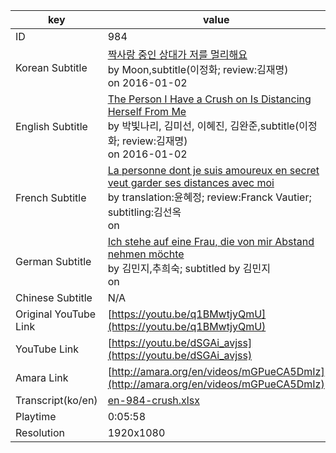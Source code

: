 |  key  |  value  |
|-------|---------|
| ID            | 984 |
| Korean Subtitle | [짝사랑 중인 상대가 저를 멀리해요](https://github.com/jungtosociety/dharma-qna/raw/master/sub/984/ko-984-crush.sbv)<br>by Moon,subtitle(이정화; review:김재명)<br>on 2016-01-02<br>|
| English Subtitle | [The Person I Have a Crush on Is Distancing Herself From Me](https://github.com/jungtosociety/dharma-qna/raw/master/sub/984/en-984-crush.sbv)<br>by 박빛나리, 김미선, 이혜진, 김완준,subtitle(이정화; review:김재명)<br>on 2016-01-02<br>|
| French Subtitle | [La personne dont je suis amoureux en secret veut garder ses distances avec moi](https://github.com/jungtosociety/dharma-qna/raw/master/sub/984/fr-984-crush.sbv)<br>by translation:윤혜정; review:Franck Vautier; subtitling:김선옥<br>on <br>|
| German Subtitle | [Ich stehe auf eine Frau, die von mir Abstand nehmen möchte](https://github.com/jungtosociety/dharma-qna/raw/master/sub/984/de-984-crush.sbv)<br>by 김민지,추희숙; subtitled by 김민지<br>on <br>|
| Chinese Subtitle | N/A |
| Original YouTube Link  | [https://youtu.be/q1BMwtjyQmU](https://youtu.be/q1BMwtjyQmU) |
| YouTube Link  | [https://youtu.be/dSGAi_avjss](https://youtu.be/dSGAi_avjss) |
| Amara Link    | [http://amara.org/en/videos/mGPueCA5DmIz](http://amara.org/en/videos/mGPueCA5DmIz) |
| Transcript(ko/en) | [en-984-crush.xlsx](https://github.com/jungtosociety/dharma-qna/raw/master/sub/984/en-984-crush.xlsx) |
| Playtime | 0:05:58 |
| Resolution | 1920x1080|

